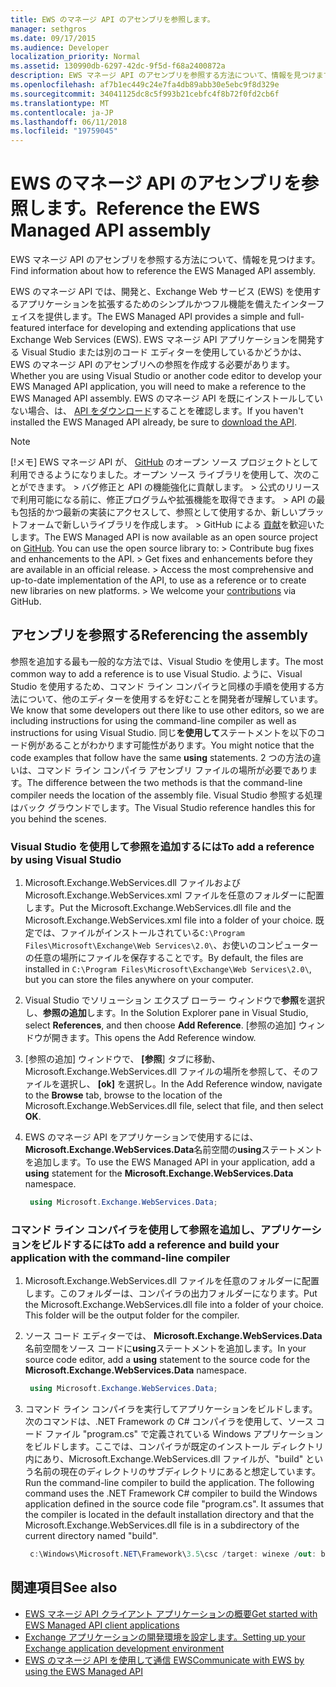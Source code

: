 ```yaml
---
title: EWS のマネージ API のアセンブリを参照します。
manager: sethgros
ms.date: 09/17/2015
ms.audience: Developer
localization_priority: Normal
ms.assetid: 130990db-6297-42dc-9f5d-f68a2400872a
description: EWS マネージ API のアセンブリを参照する方法について、情報を見つけます。
ms.openlocfilehash: af7b1ec449c24e7fa4db89abb30e5ebc9f8d329e
ms.sourcegitcommit: 34041125dc8c5f993b21cebfc4f8b72f0fd2cb6f
ms.translationtype: MT
ms.contentlocale: ja-JP
ms.lasthandoff: 06/11/2018
ms.locfileid: "19759045"
---
```

# <a name="reference-the-ews-managed-api-assembly"></a><span data-ttu-id="f50db-103">EWS のマネージ API のアセンブリを参照します。</span><span class="sxs-lookup"><span data-stu-id="f50db-103">Reference the EWS Managed API assembly</span></span>

<span data-ttu-id="f50db-104">EWS マネージ API のアセンブリを参照する方法について、情報を見つけます。</span><span class="sxs-lookup"><span data-stu-id="f50db-104">Find information about how to reference the EWS Managed API assembly.</span></span>
  
<span data-ttu-id="f50db-105">EWS のマネージ API では、開発と、Exchange Web サービス (EWS) を使用するアプリケーションを拡張するためのシンプルかつフル機能を備えたインターフェイスを提供します。</span><span class="sxs-lookup"><span data-stu-id="f50db-105">The EWS Managed API provides a simple and full-featured interface for developing and extending applications that use Exchange Web Services (EWS).</span></span> <span data-ttu-id="f50db-106">EWS マネージ API アプリケーションを開発する Visual Studio または別のコード エディターを使用しているかどうかは、EWS のマネージ API のアセンブリへの参照を作成する必要があります。</span><span class="sxs-lookup"><span data-stu-id="f50db-106">Whether you are using Visual Studio or another code editor to develop your EWS Managed API application, you will need to make a reference to the EWS Managed API assembly.</span></span> <span data-ttu-id="f50db-107">EWS のマネージ API を既にインストールしていない場合、は、 [API をダウンロード](http://aka.ms/ews-managed-api-readme)することを確認します。</span><span class="sxs-lookup"><span data-stu-id="f50db-107">If you haven't installed the EWS Managed API already, be sure to [download the API](http://aka.ms/ews-managed-api-readme).</span></span>
  
> [!NOTE]
>  <span data-ttu-id="f50db-p102">[!メモ]  EWS マネージ API が、 [GitHub](https://github.com/officedev/ews-managed-api) のオープン ソース プロジェクトとして利用できるようになりました。オープン ソース ライブラリを使用して、次のことができます。 >  バグ修正と API の機能強化に貢献します。 >  公式のリリースで利用可能になる前に、修正プログラムや拡張機能を取得できます。 >  API の最も包括的かつ最新の実装にアクセスして、参照として使用するか、新しいプラットフォームで新しいライブラリを作成します。 >  GitHub による [貢献](https://github.com/OfficeDev/ews-managed-api/blob/master/CONTRIBUTING.md)を歓迎いたします。</span><span class="sxs-lookup"><span data-stu-id="f50db-p102">The EWS Managed API is now available as an open source project on [GitHub](https://github.com/officedev/ews-managed-api). You can use the open source library to: >  Contribute bug fixes and enhancements to the API. >  Get fixes and enhancements before they are available in an official release. >  Access the most comprehensive and up-to-date implementation of the API, to use as a reference or to create new libraries on new platforms. >  We welcome your [contributions](https://github.com/OfficeDev/ews-managed-api/blob/master/CONTRIBUTING.md) via GitHub.</span></span> 
  
## <a name="referencing-the-assembly"></a><span data-ttu-id="f50db-113">アセンブリを参照する</span><span class="sxs-lookup"><span data-stu-id="f50db-113">Referencing the assembly</span></span>

<span data-ttu-id="f50db-114">参照を追加する最も一般的な方法では、Visual Studio を使用します。</span><span class="sxs-lookup"><span data-stu-id="f50db-114">The most common way to add a reference is to use Visual Studio.</span></span> <span data-ttu-id="f50db-115">ように、Visual Studio を使用するため、コマンド ライン コンパイラと同様の手順を使用する方法について、他のエディターを使用するを好むことを開発者が理解しています。</span><span class="sxs-lookup"><span data-stu-id="f50db-115">We know that some developers out there like to use other editors, so we are including instructions for using the command-line compiler as well as instructions for using Visual Studio.</span></span> <span data-ttu-id="f50db-116">同じ**を使用して**ステートメントを以下のコード例があることがわかります可能性があります。</span><span class="sxs-lookup"><span data-stu-id="f50db-116">You might notice that the code examples that follow have the same **using** statements.</span></span> <span data-ttu-id="f50db-117">2 つの方法の違いは、コマンド ライン コンパイラ アセンブリ ファイルの場所が必要であります。</span><span class="sxs-lookup"><span data-stu-id="f50db-117">The difference between the two methods is that the command-line compiler needs the location of the assembly file.</span></span> <span data-ttu-id="f50db-118">Visual Studio 参照する処理はバック グラウンドでします。</span><span class="sxs-lookup"><span data-stu-id="f50db-118">The Visual Studio reference handles this for you behind the scenes.</span></span> 
  
### <a name="to-add-a-reference-by-using-visual-studio"></a><span data-ttu-id="f50db-119">Visual Studio を使用して参照を追加するには</span><span class="sxs-lookup"><span data-stu-id="f50db-119">To add a reference by using Visual Studio</span></span>

1. <span data-ttu-id="f50db-120">Microsoft.Exchange.WebServices.dll ファイルおよび Microsoft.Exchange.WebServices.xml ファイルを任意のフォルダーに配置します。</span><span class="sxs-lookup"><span data-stu-id="f50db-120">Put the Microsoft.Exchange.WebServices.dll file and the Microsoft.Exchange.WebServices.xml file into a folder of your choice.</span></span> <span data-ttu-id="f50db-121">既定では、ファイルがインストールされている`C:\Program Files\Microsoft\Exchange\Web Services\2.0\`、お使いのコンピューターの任意の場所にファイルを保存することです。</span><span class="sxs-lookup"><span data-stu-id="f50db-121">By default, the files are installed in  `C:\Program Files\Microsoft\Exchange\Web Services\2.0\`, but you can store the files anywhere on your computer.</span></span>
    
2. <span data-ttu-id="f50db-122">Visual Studio でソリューション エクスプ ローラー ウィンドウで**参照**を選択し、**参照の追加**します。</span><span class="sxs-lookup"><span data-stu-id="f50db-122">In the Solution Explorer pane in Visual Studio, select **References**, and then choose **Add Reference**.</span></span> <span data-ttu-id="f50db-123">[参照の追加] ウィンドウが開きます。</span><span class="sxs-lookup"><span data-stu-id="f50db-123">This opens the Add Reference window.</span></span>
    
3. <span data-ttu-id="f50db-124">[参照の追加] ウィンドウで、 **[参照**] タブに移動、Microsoft.Exchange.WebServices.dll ファイルの場所を参照して、そのファイルを選択し、 **[ok]** を選択し。</span><span class="sxs-lookup"><span data-stu-id="f50db-124">In the Add Reference window, navigate to the **Browse** tab, browse to the location of the Microsoft.Exchange.WebServices.dll file, select that file, and then select **OK**.</span></span> 
    
4. <span data-ttu-id="f50db-125">EWS のマネージ API をアプリケーションで使用するには、 **Microsoft.Exchange.WebServices.Data**名前空間の**using**ステートメントを追加します。</span><span class="sxs-lookup"><span data-stu-id="f50db-125">To use the EWS Managed API in your application, add a **using** statement for the **Microsoft.Exchange.WebServices.Data** namespace.</span></span> 
    
   ```cs
    using Microsoft.Exchange.WebServices.Data;
   ```

### <a name="to-add-a-reference-and-build-your-application-with-the-command-line-compiler"></a><span data-ttu-id="f50db-126">コマンド ライン コンパイラを使用して参照を追加し、アプリケーションをビルドするには</span><span class="sxs-lookup"><span data-stu-id="f50db-126">To add a reference and build your application with the command-line compiler</span></span>

1. <span data-ttu-id="f50db-p106">Microsoft.Exchange.WebServices.dll ファイルを任意のフォルダーに配置します。このフォルダーは、コンパイラの出力フォルダーになります。</span><span class="sxs-lookup"><span data-stu-id="f50db-p106">Put the Microsoft.Exchange.WebServices.dll file into a folder of your choice. This folder will be the output folder for the compiler.</span></span>
    
2. <span data-ttu-id="f50db-129">ソース コード エディターでは、 **Microsoft.Exchange.WebServices.Data**名前空間をソース コードに**using**ステートメントを追加します。</span><span class="sxs-lookup"><span data-stu-id="f50db-129">In your source code editor, add a **using** statement to the source code for the **Microsoft.Exchange.WebServices.Data** namespace.</span></span> 
    
   ```cs
    using Microsoft.Exchange.WebServices.Data;
   ```

3. <span data-ttu-id="f50db-p107">コマンド ライン コンパイラを実行してアプリケーションをビルドします。次のコマンドは、.NET Framework の C# コンパイラを使用して、ソース コード ファイル "program.cs" で定義されている Windows アプリケーションをビルドします。ここでは、コンパイラが既定のインストール ディレクトリ内にあり、Microsoft.Exchange.WebServices.dll ファイルが、"build" という名前の現在のディレクトリのサブディレクトリにあると想定しています。</span><span class="sxs-lookup"><span data-stu-id="f50db-p107">Run the command-line compiler to build the application. The following command uses the .NET Framework C# compiler to build the Windows application defined in the source code file "program.cs". It assumes that the compiler is located in the default installation directory and that the Microsoft.Exchange.WebServices.dll file is in a subdirectory of the current directory named "build".</span></span>
    
   ```cs
    c:\Windows\Microsoft.NET\Framework\3.5\csc /target: winexe /out: build\testApplication /reference: build\Microsoft.Exchange.WebServices.dll program.cs
   ```

## <a name="see-also"></a><span data-ttu-id="f50db-133">関連項目</span><span class="sxs-lookup"><span data-stu-id="f50db-133">See also</span></span>

- [<span data-ttu-id="f50db-134">EWS マネージ API クライアント アプリケーションの概要</span><span class="sxs-lookup"><span data-stu-id="f50db-134">Get started with EWS Managed API client applications</span></span>](get-started-with-ews-managed-api-client-applications.md)    
- [<span data-ttu-id="f50db-135">Exchange アプリケーションの開発環境を設定します。</span><span class="sxs-lookup"><span data-stu-id="f50db-135">Setting up your Exchange application development environment</span></span>](setting-up-your-exchange-application-development-environment.md)   
- [<span data-ttu-id="f50db-136">EWS のマネージ API を使用して通信 EWS</span><span class="sxs-lookup"><span data-stu-id="f50db-136">Communicate with EWS by using the EWS Managed API</span></span>](how-to-communicate-with-ews-by-using-the-ews-managed-api.md)
    

